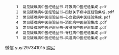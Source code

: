 ````
     1  常见疑难病中医经验丛书—呼吸病中医经验集成.pdf
     2  常见疑难病中医经验丛书—四肢关节病中医经验集成.pdf
     3  常见疑难病中医经验丛书—心血管病中医经验集成.pdf
     4  常见疑难病中医经验丛书—消化病中医经验集成.pdf
     5  常见疑难病中医经验丛书—皮肤病中医经验集成.pdf
     6  常见疑难病中医经验丛书—脊柱病中医经验集成.pdf
     7  常见疑难病中医经验丛书—风湿病中医经验集成.pdf
````

微信 yuyi297341015
[购买](https://m.tb.cn/h.S7zzI7v?tk=n7VYfYlS0gF)
